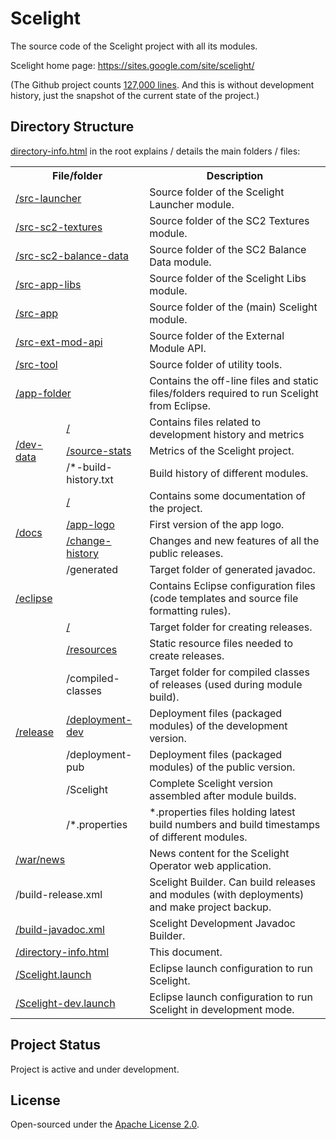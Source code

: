 # Scelight

The source code of the Scelight project with all its modules. 

Scelight home page: https://sites.google.com/site/scelight/

(The Github project counts [127,000 lines](https://github.com/icza/scelight/graphs/contributors). And this is without development history, just  the snapshot of the current state of the project.)

## Directory Structure

[directory-info.html](https://github.com/icza/scelight/blob/master/directory-info.html) in the root explains / details the main folders / files:

<table>
	<tr><th colspan=2>File/folder</th><th>Description</th>
	<tr><td colspan=2><a href="https://github.com/icza/scelight/tree/master/src-launcher/hu">/src-launcher</a></td><td>Source folder of the Scelight Launcher module.</td>
	<tr><td colspan=2><a href="https://github.com/icza/scelight/tree/master/src-sc2-textures/hu/slsc2textures">/src-sc2-textures</a></td><td>Source folder of the SC2 Textures module.</td>
	<tr><td colspan=2><a href="https://github.com/icza/scelight/tree/master/src-sc2-balance-data/hu/slsc2balancedata">/src-sc2-balance-data</a></td><td>Source folder of the SC2 Balance Data module.</td>
	<tr><td colspan=2><a href="https://github.com/icza/scelight/tree/master/src-app-libs">/src-app-libs</a></td><td>Source folder of the Scelight Libs module.</td>
	<tr><td colspan=2><a href="https://github.com/icza/scelight/tree/master/src-app">/src-app</a></td><td>Source folder of the (main) Scelight module.</td>
	<tr><td colspan=2><a href="https://github.com/icza/scelight/tree/master/src-ext-mod-api">/src-ext-mod-api</a></td><td>Source folder of the External Module API.</td>
	<tr><td colspan=2><a href="https://github.com/icza/scelight/tree/master/src-tool/hu/sltool">/src-tool</a></td><td>Source folder of utility tools.</td>
	<tr><td colspan=2><a href="https://github.com/icza/scelight/tree/master/app-folder">/app-folder</a></td><td>Contains the off-line files and static files/folders required to run Scelight from Eclipse.</td>
	<tr><td rowspan=3><a href="https://github.com/icza/scelight/tree/master/dev-data">/dev-data</a></td><td><a href="https://github.com/icza/scelight/tree/master/dev-data">/</a></td><td>Contains files related to development history and metrics</td>
	<tr><td><a href="https://github.com/icza/scelight/tree/master/dev-data/source-stats">/source-stats</a></td><td>Metrics of the Scelight project.</td>
	<tr><td>/*-build-history.txt</td><td>Build history of different modules.</td>
	<tr><td rowspan=4><a href="https://github.com/icza/scelight/tree/master/docs">/docs</a></td><td><a href="https://github.com/icza/scelight/tree/master/docs">/</a></td><td>Contains some documentation of the project.</td>
	<tr><td><a href="https://github.com/icza/scelight/tree/master/docs/app-logo">/app-logo</a></td><td>First version of the app logo.</td>
	<tr><td><a href="https://github.com/icza/scelight/tree/master/docs/change-history">/change-history</a></td><td>Changes and new features of all the public releases.</td>
	<tr><td>/generated</td><td>Target folder of generated javadoc.</td>
	<tr><td colspan=2><a href="https://github.com/icza/scelight/tree/master/eclipse">/eclipse</a></td><td>Contains Eclipse configuration files (code templates and source file formatting rules).</td>
	<tr><td rowspan=7><a href="https://github.com/icza/scelight/tree/master/release">/release</a></td><td><a href="https://github.com/icza/scelight/tree/master/release">/</a></td><td>Target folder for creating releases.</td>
	<tr><td><a href="https://github.com/icza/scelight/tree/master/release/resources">/resources</a></td><td>Static resource files needed to create releases.</td>
	<tr><td>/compiled-classes</td><td>Target folder for compiled classes of releases (used during module build).</td>
	<tr><td><a href="https://github.com/icza/scelight/tree/master/release/deployment-dev">/deployment-dev</a></td><td>Deployment files (packaged modules) of the development version.</td>
	<tr><td>/deployment-pub</td><td>Deployment files (packaged modules) of the public version.</td>
	<tr><td>/Scelight</td><td>Complete Scelight version assembled after module builds.</td>
	<tr><td>/*.properties</td><td>*.properties files holding latest build numbers and build timestamps of different modules.</td>
	<tr><td colspan=2><a href="https://github.com/icza/scelight/tree/master/war/news">/war/news</a></td><td>News content for the Scelight Operator web application.</td>
	<tr><td colspan=2>/build-release.xml</td><td>Scelight Builder. Can build releases and modules (with deployments) and make project backup.</td>
	<tr><td colspan=2><a href="https://github.com/icza/scelight/blob/master/build-javadoc.xml">/build-javadoc.xml</a></td><td>Scelight Development Javadoc Builder.</td>
	<tr><td colspan=2><a href="https://github.com/icza/scelight/blob/master/directory-info.html">/directory-info.html</a></td><td>This document.</td>
	<tr><td colspan=2><a href="https://github.com/icza/scelight/blob/master/Scelight.launch">/Scelight.launch</a></td><td>Eclipse launch configuration to run Scelight.</td>
	<tr><td colspan=2><a href="https://github.com/icza/scelight/blob/master/Scelight-dev.launch">/Scelight-dev.launch</a></td><td>Eclipse launch configuration to run Scelight in development mode.</td>
</table>


## Project Status

Project is active and under development.

## License

Open-sourced under the [Apache License 2.0](https://github.com/icza/scelight/blob/master/LICENSE).
